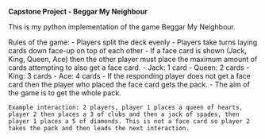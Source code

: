 **Capstone Project - Beggar My Neighbour**

This is my python implementation of the game Beggar My Neighbour.

Rules of the game:
    - Players split the deck evenly
    - Players take turns laying cards down face-up on top of each other
    - If a face card is shown (Jack, King, Queen, Ace) then the other player must place the maximum amount of cards attempting to also get a face card.
        - Jack: 1 card
        - Queen: 2 cards
        - King: 3 cards
        - Ace: 4 cards
    - If the responding player does not get a face card then the player who placed the face card gets the pack.
    - The aim of the game is to get the whole pack.

    Example interaction: 2 players, player 1 places a queen of hearts, player 2 then places a 3 of clubs and then a jack of spades, then player 1 places a 5 of diamonds. This is not a face card so player 2 takes the pack and then leads the next interaction.

    